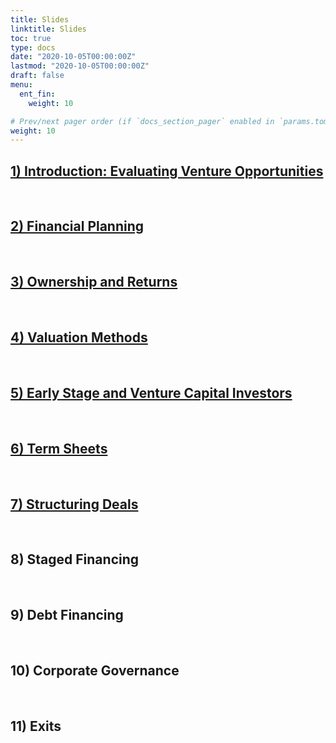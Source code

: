 ```yaml
---
title: Slides
linktitle: Slides
toc: true
type: docs
date: "2020-10-05T00:00:00Z"
lastmod: "2020-10-05T00:00:00Z"
draft: false
menu:
  ent_fin:
    weight: 10

# Prev/next pager order (if `docs_section_pager` enabled in `params.toml`)
weight: 10
--- 
```




## [1) Introduction: Evaluating Venture Opportunities](https://www.dropbox.com/s/z0lwsyl6qzmobpg/Ent_Fin_WS21_Intro.pdf?dl=0)


<br/>

## [2) Financial Planning](https://www.dropbox.com/s/iaxj81tic3s2636/Ent_Fin_WS21_FinPlan.pdf?dl=0)


<br/>

## [3) Ownership and Returns](https://www.dropbox.com/s/z9ypbazz3oqcglw/Ent_Fin_WS21_Ownership%26Returns.pdf?dl=0)


<br/>

## [4) Valuation Methods](https://www.dropbox.com/s/d60hdpfv0wrkctl/Ent_Fin_WS21_ValuationMethods.pdf?dl=0)


<br/>


## [5) Early Stage and Venture Capital Investors](https://www.dropbox.com/s/xf64eddmrjz5yft/Ent_Fin_WS21_Early_Stage_Investors.pdf?dl=0)


<br/>

## [6) Term Sheets](https://www.dropbox.com/s/zdipu9py62tfkgy/Ent_Fin_WS21_TermSheets.pdf?dl=0)



<br/>

## [7) Structuring Deals](https://www.dropbox.com/s/quvd5rip8lum1b3/Ent_Fin_WS21_7_StructuringDeals.pdf?dl=0)


<br/>

## 8) Staged Financing



<br/>

## 9) Debt Financing


<br/>

## 10) Corporate Governance


<br/>

## 11) Exits



<br/>
